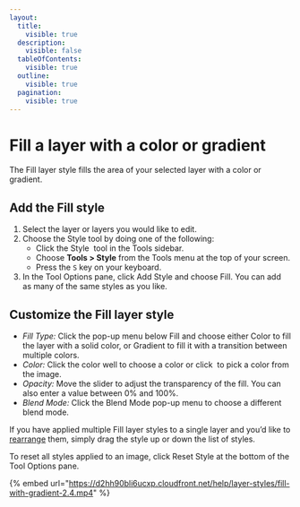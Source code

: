 ```yaml
---
layout:
  title:
    visible: true
  description:
    visible: false
  tableOfContents:
    visible: true
  outline:
    visible: true
  pagination:
    visible: true
---
```


# Fill a layer with a color or gradient

The Fill layer style fills the area of your selected layer with a color or gradient.

## Add the Fill style

1. Select the layer or layers you would like to edit.
2. Choose the Style tool by doing one of the following:
   * Click the Style <img src="https://help.pixelmator.com/pixelmator-pro/3.5/assets/English/1576511015000.png" alt="" data-size="line"> tool in the Tools sidebar.
   * Choose **Tools > Style** from the Tools menu at the top of your screen.
   * Press the `S` key on your keyboard.
3. In the Tool Options pane, click Add Style and choose Fill. You can add as many of the same styles as you like.

## Customize the Fill layer style

* _Fill Type:_ Click the pop-up menu below Fill and choose either Color to fill the layer with a solid color, or Gradient to fill it with a transition between multiple colors.
* _Color:_ Click the color well to choose a color or click <img src="https://help.pixelmator.com/pixelmator-pro/3.5/assets/English/1588174408000.png" alt="" data-size="line"> to pick a color from the image.
* _Opacity:_ Move the slider to adjust the transparency of the fill. You can also enter a value between 0% and 100%.  
* _Blend Mode:_ Click the Blend Mode pop-up menu to choose a different blend mode.

If you have applied multiple Fill layer styles to a single layer and you’d like to [rearrange](broken-reference) them, simply drag the style up or down the list of styles.

To reset all styles applied to an image, click Reset Style at the bottom of the Tool Options pane.

{% embed url="https://d2hh90bli6ucxp.cloudfront.net/help/layer-styles/fill-with-gradient-2.4.mp4" %}
